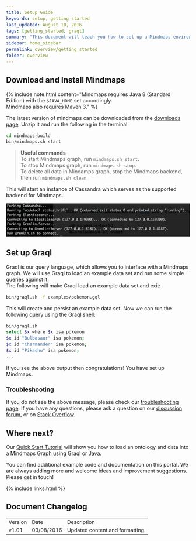 ```yaml
---
title: Setup Guide
keywords: setup, getting started
last_updated: August 10, 2016
tags: [getting_started, graql]
summary: "This document will teach you how to set up a Mindmaps environment, start it up and load an example dataset to make a query using our query language, Graql."
sidebar: home_sidebar
permalink: overview/getting_started
folder: overview
---
```



## Download and Install Mindmaps

{% include note.html content="Mindmaps requires Java 8 (Standard Edition) with the `$JAVA_HOME` set accordingly.   
Mindmaps also requires Maven 3." %}

The latest version of mindmaps can be downloaded from the
[downloads page](downloads.html). Unzip it and run the following in the terminal:

```bash
cd mindmaps-build
bin/mindmaps.sh start
```

> **Useful commands**  
> To start Mindmaps graph, run `mindmaps.sh start`.   
> To stop Mindmaps graph, run `mindmaps.sh stop`.   
> To delete all data in Mindamps graph, stop the Mindmaps backend, then run `mindmaps.sh clean`

This will start an instance of Cassandra which serves as the supported backend for Mindmaps.


![Starting Mindmaps successfully](/images/terminal_mindmaps_start.png)

## Set up Graql

Graql is our query language, which allows you to interface with a Mindmaps graph. We will use Graql to load an example data set and run some simple queries against it.  
The following will make Graql load an example data set and exit:

```bash
bin/graql.sh -f examples/pokemon.gql
```

This will create and persist an example data set. Now we can run the following query using the Graql shell:

```bash
bin/graql.sh
select $x where $x isa pokemon
$x id "Bulbasaur" isa pokemon;
$x id "Charmander" isa pokemon;
$x id "Pikachu" isa pokemon;
...
```

If you see the above output then congratulations! You have set up Mindmaps. 



### Troubleshooting  
If you do not see the above message, please check our [troubleshooting page](troubleshooting.html). If you have any questions, please ask a question on our [discussion forum](http://discuss.mindmaps.io), or on [Stack Overflow](http://stackoverflow.com).



## Where next?
Our [Quick Start Tutorial](quickstart_tutorial.html) will show you how to load an ontology and data into a Mindmaps Graph using [Graql](quickstart_tutorial.html) or [Java](quickstart_tutorial_java.html). 

You can find additional example code and documentation on this portal. We are always adding more and welcome ideas and improvement suggestions. Please get in touch!

{% include links.html %}

## Document Changelog  

<table>
    <tr>
        <td>Version</td>
        <td>Date</td>
        <td>Description</td>        
    </tr>
        <tr>
        <td>v1.01</td>
        <td>03/08/2016</td>
        <td>Updated content and formatting.</td>        
    </tr>
    
</table>

